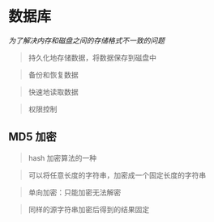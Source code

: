 # 数据库

_为了解决内存和磁盘之间的存储格式不一致的问题_

> 持久化地存储数据，将数据保存到磁盘中

> 备份和恢复数据

> 快速地读取数据

> 权限控制

## MD5 加密

> hash 加密算法的一种

> 可以将任意长度的字符串，加密成一个固定长度的字符串

> 单向加密：只能加密无法解密

> 同样的源字符串加密后得到的结果固定
